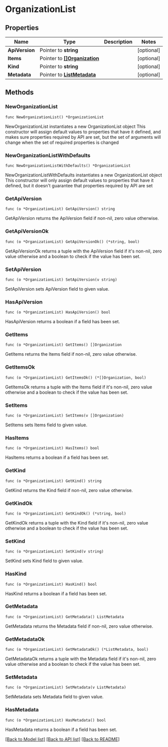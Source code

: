 # OrganizationList

## Properties

Name | Type | Description | Notes
------------ | ------------- | ------------- | -------------
**ApiVersion** | Pointer to **string** |  | [optional] 
**Items** | Pointer to [**[]Organization**](Organization.md) |  | [optional] 
**Kind** | Pointer to **string** |  | [optional] 
**Metadata** | Pointer to [**ListMetadata**](ListMetadata.md) |  | [optional] 

## Methods

### NewOrganizationList

`func NewOrganizationList() *OrganizationList`

NewOrganizationList instantiates a new OrganizationList object
This constructor will assign default values to properties that have it defined,
and makes sure properties required by API are set, but the set of arguments
will change when the set of required properties is changed

### NewOrganizationListWithDefaults

`func NewOrganizationListWithDefaults() *OrganizationList`

NewOrganizationListWithDefaults instantiates a new OrganizationList object
This constructor will only assign default values to properties that have it defined,
but it doesn't guarantee that properties required by API are set

### GetApiVersion

`func (o *OrganizationList) GetApiVersion() string`

GetApiVersion returns the ApiVersion field if non-nil, zero value otherwise.

### GetApiVersionOk

`func (o *OrganizationList) GetApiVersionOk() (*string, bool)`

GetApiVersionOk returns a tuple with the ApiVersion field if it's non-nil, zero value otherwise
and a boolean to check if the value has been set.

### SetApiVersion

`func (o *OrganizationList) SetApiVersion(v string)`

SetApiVersion sets ApiVersion field to given value.

### HasApiVersion

`func (o *OrganizationList) HasApiVersion() bool`

HasApiVersion returns a boolean if a field has been set.

### GetItems

`func (o *OrganizationList) GetItems() []Organization`

GetItems returns the Items field if non-nil, zero value otherwise.

### GetItemsOk

`func (o *OrganizationList) GetItemsOk() (*[]Organization, bool)`

GetItemsOk returns a tuple with the Items field if it's non-nil, zero value otherwise
and a boolean to check if the value has been set.

### SetItems

`func (o *OrganizationList) SetItems(v []Organization)`

SetItems sets Items field to given value.

### HasItems

`func (o *OrganizationList) HasItems() bool`

HasItems returns a boolean if a field has been set.

### GetKind

`func (o *OrganizationList) GetKind() string`

GetKind returns the Kind field if non-nil, zero value otherwise.

### GetKindOk

`func (o *OrganizationList) GetKindOk() (*string, bool)`

GetKindOk returns a tuple with the Kind field if it's non-nil, zero value otherwise
and a boolean to check if the value has been set.

### SetKind

`func (o *OrganizationList) SetKind(v string)`

SetKind sets Kind field to given value.

### HasKind

`func (o *OrganizationList) HasKind() bool`

HasKind returns a boolean if a field has been set.

### GetMetadata

`func (o *OrganizationList) GetMetadata() ListMetadata`

GetMetadata returns the Metadata field if non-nil, zero value otherwise.

### GetMetadataOk

`func (o *OrganizationList) GetMetadataOk() (*ListMetadata, bool)`

GetMetadataOk returns a tuple with the Metadata field if it's non-nil, zero value otherwise
and a boolean to check if the value has been set.

### SetMetadata

`func (o *OrganizationList) SetMetadata(v ListMetadata)`

SetMetadata sets Metadata field to given value.

### HasMetadata

`func (o *OrganizationList) HasMetadata() bool`

HasMetadata returns a boolean if a field has been set.


[[Back to Model list]](../README.md#documentation-for-models) [[Back to API list]](../README.md#documentation-for-api-endpoints) [[Back to README]](../README.md)


